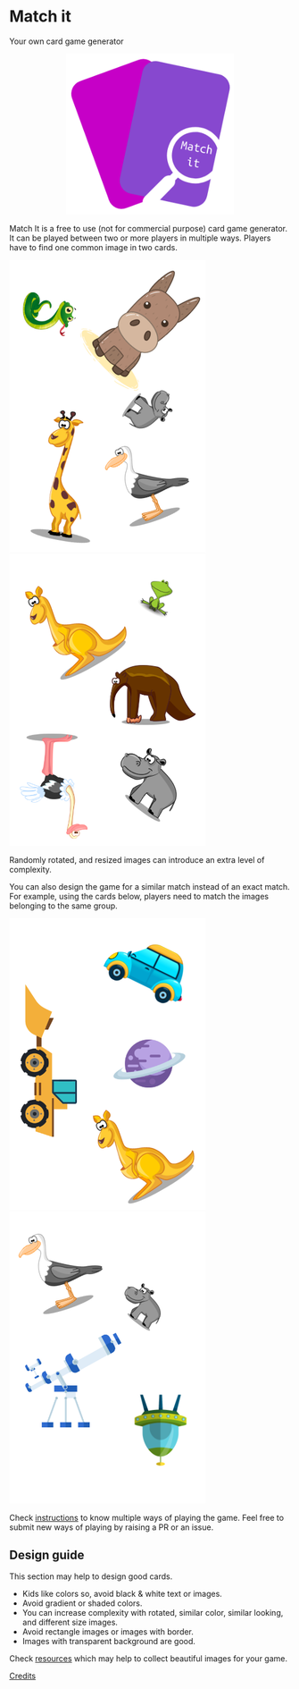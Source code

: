 # Match it
Your own card game generator

<div align="center"><img src="static/img/matchit_logo.png"  width="300px"></div>

Match It is a free to use (not for commercial purpose) card game generator. It can be played between two or more players in multiple ways. Players have to find one common image in two cards.

![card1](static/img/card_1.png) ![card2](static/img/card_2.png)

Randomly rotated, and resized images can introduce an extra level of complexity.

You can also design the game for a similar match instead of an exact match. For example, using the cards below, players need to match the images belonging to the same group.

![card3](static/img/card_3.png) ![card4](static/img/card_4.png)

Check [instructions](https://github.com/funcards/match-it/blob/master/instructions.md) to know multiple ways of playing the game. Feel free to submit new ways of playing by raising a PR or an issue.

## Design guide

This section may help to design good cards.

- Kids like colors so, avoid black & white text or images.
- Avoid gradient or shaded colors.
- You can increase complexity with rotated, similar color, similar looking, and different size images.
- Avoid rectangle images or images with border.
- Images with transparent background are good.                    

Check [resources]() which may help to collect beautiful images for your game.

[Credits](https://github.com/funcards/match-it/blob/master/credits.md)
